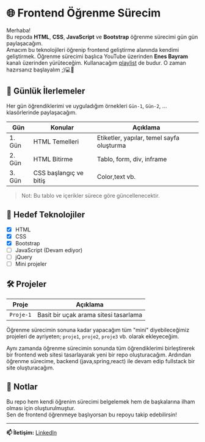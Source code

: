 # 🌐 Frontend Öğrenme Sürecim

Merhaba!  
Bu repoda **HTML**, **CSS**, **JavaScript** ve **Bootstrap** öğrenme sürecimi gün gün paylaşacağım.  
Amacım bu teknolojileri öğrenip frontend geliştirme alanında kendimi geliştirmek. Öğrenme sürecimi başlıca YouTube üzerinden **Enes Bayram** kanalı üzerinden yürüteceğim.
Kullanacağım [playlist](https://www.youtube.com/playlist?list=PLURN6mxdcwL_D8H1iki2YCmp-lNyNAdbz) de budur. O zaman hazırsanız başlayalım ;)💻🚀

## 📅 Günlük İlerlemeler
Her gün öğrendiklerimi ve uyguladığım örnekleri `Gün-1`, `Gün-2`, ... klasörlerinde paylaşacağım.

| Gün | Konular | Açıklama |
|-----|--------|----------|
| 1. Gün | HTML Temelleri | Etiketler, yapılar, temel sayfa oluşturma |
| 2. Gün | HTML Bitirme | Tablo, form, div, inframe |
| 3. Gün | CSS başlangıç ve bitiş | Color,text vb. |

> Not: Bu tablo ve içerikler sürece göre güncellenecektir.

## 🚧 Hedef Teknolojiler

- [x] HTML
- [x] CSS 
- [x] Bootstrap 
- [ ] JavaScript (Devam ediyor)
- [ ] jQuery
- [ ] Mini projeler

## 🛠 Projeler


| Proje | Açıklama |
|-------|----------|
| `Proje-1` | Basit bir uçak arama sitesi tasarlama |

Öğrenme sürecimin sonuna kadar yapacağım tüm "mini" diyebileceğimiz projeleri de ayriyeten; `proje1`, `proje2`, `proje3` vb. olarak ekleyeceğim.


Aynı zamanda öğrenme sürecimin sonunda tüm öğrendiklerimi birleştirerek bir frontend web sitesi tasarlayarak yeni bir repo oluşturacağım. Ardından öğrenme
sürecime, backend (java,spring,react) ile devam edip fullstack bir site oluşturacağım.

## 📌 Notlar

Bu repo hem kendi öğrenim sürecimi belgelemek hem de başkalarına ilham olması için oluşturulmuştur.  
Sen de frontend öğrenmeye başlıyorsan bu repoyu takip edebilirsin!

---

**📫 İletişim:** [LinkedIn](https://www.linkedin.com/in/emirhanayazz/)

